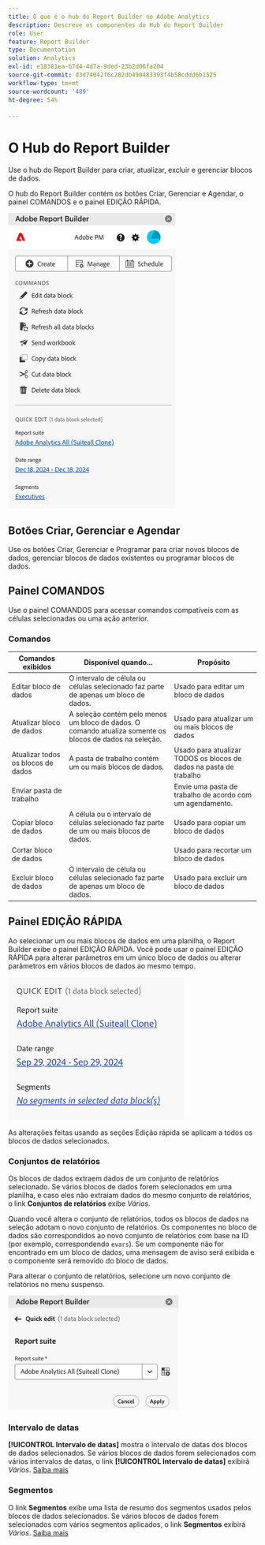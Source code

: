 ```yaml
---
title: O que é o hub do Report Builder no Adobe Analytics
description: Descreve os componentes do Hub do Report Builder
role: User
feature: Report Builder
type: Documentation
solution: Analytics
exl-id: e18381ea-b7d4-4d7a-9ded-23b2d06fa204
source-git-commit: d3d74042f6c282db490483393f4b58cddd6b1525
workflow-type: tm+mt
source-wordcount: '489'
ht-degree: 54%

---
```


# O Hub do Report Builder

Use o hub do Report Builder para criar, atualizar, excluir e gerenciar blocos de dados.

O hub do Report Builder contém os botões Criar, Gerenciar e Agendar, o painel COMANDOS e o painel EDIÇÃO RÁPIDA.

<img src="./assets/hub51.png" alt="O Hub do Report Builder"/>


## Botões Criar, Gerenciar e Agendar

Use os botões Criar, Gerenciar e Programar para criar novos blocos de dados, gerenciar blocos de dados existentes ou programar blocos de dados.

## Painel COMANDOS

Use o painel COMANDOS para acessar comandos compatíveis com as células selecionadas ou uma ação anterior.

### Comandos

| Comandos exibidos | Disponível quando... | Propósito |
|------|------------------|--------|
| Editar bloco de dados | O intervalo de célula ou células selecionado faz parte de apenas um bloco de dados. | Usado para editar um bloco de dados |
| Atualizar bloco de dados | A seleção contém pelo menos um bloco de dados. O comando atualiza somente os blocos de dados na seleção. | Usado para atualizar um ou mais blocos de dados |
| Atualizar todos os blocos de dados | A pasta de trabalho contém um ou mais blocos de dados. | Usado para atualizar TODOS os blocos de dados na pasta de trabalho |
| Enviar pasta de trabalho |   | Envie uma pasta de trabalho de acordo com um agendamento. |
| Copiar bloco de dados | A célula ou o intervalo de células selecionado faz parte de um ou mais blocos de dados. | Usado para copiar um bloco de dados |
| Cortar bloco de dados |   | Usado para recortar um bloco de dados |
| Excluir bloco de dados | O intervalo de célula ou células selecionado faz parte de apenas um bloco de dados. | Usado para excluir um bloco de dados |

## Painel EDIÇÃO RÁPIDA

Ao selecionar um ou mais blocos de dados em uma planilha, o Report Builder exibe o painel EDIÇÃO RÁPIDA. Você pode usar o painel EDIÇÃO RÁPIDA para alterar parâmetros em um único bloco de dados ou alterar parâmetros em vários blocos de dados ao mesmo tempo.

![Painel Edição Rápida no Report Builder](./assets/hub2.png)

As alterações feitas usando as seções Edição rápida se aplicam a todos os blocos de dados selecionados.

### Conjuntos de relatórios

Os blocos de dados extraem dados de um conjunto de relatórios selecionado. Se vários blocos de dados forem selecionados em uma planilha, e caso eles não extraiam dados do mesmo conjunto de relatórios, o link **Conjuntos de relatórios** exibe *Vários*.

Quando você altera o conjunto de relatórios, todos os blocos de dados na seleção adotam o novo conjunto de relatórios. Os componentes no bloco de dados são correspondidos ao novo conjunto de relatórios com base na ID (por exemplo, correspondendo ```evars```). Se um componente não for encontrado em um bloco de dados, uma mensagem de aviso será exibida e o componente será removido do bloco de dados.

Para alterar o conjunto de relatórios, selecione um novo conjunto de relatórios no menu suspenso.

![O Hub do Report Builder mostrando o menu suspenso do conjunto de relatórios.](./assets/image16.png)

### Intervalo de datas

**[!UICONTROL Intervalo de datas]** mostra o intervalo de datas dos blocos de dados selecionados. Se vários blocos de dados forem selecionados com vários intervalos de datas, o link **[!UICONTROL Intervalo de datas]** exibirá *Vários*. [Saiba mais](/help/analyze/report-builder/select-date-range.md)

### Segmentos

O link **Segmentos** exibe uma lista de resumo dos segmentos usados pelos blocos de dados selecionados. Se vários blocos de dados forem selecionados com vários segmentos aplicados, o link **Segmentos** exibirá *Vários*. [Saiba mais](/help/analyze/report-builder/work-with-segments.md)
